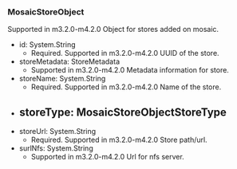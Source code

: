 ### MosaicStoreObject
Supported in m3.2.0-m4.2.0
  Object for stores added on mosaic.

- id: System.String
  - Required. Supported in m3.2.0-m4.2.0
  UUID of the store.
- storeMetadata: StoreMetadata
  - Supported in m3.2.0-m4.2.0
  Metadata information for store.
- storeName: System.String
  - Required. Supported in m3.2.0-m4.2.0
  Name of the store.
- storeType: MosaicStoreObjectStoreType
  - 
- storeUrl: System.String
  - Required. Supported in m3.2.0-m4.2.0
  Store path/url.
- surlNfs: System.String
  - Supported in m3.2.0-m4.2.0
  Url for nfs server.
